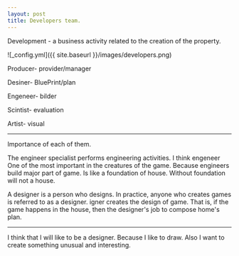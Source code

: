 ```yaml
---
layout: post
title: Developers team.
---
```


Development - a business activity related to the creation of the property.

![_config.yml]({{ site.baseurl }}/images/developers.png)

  Producer- provider/manager 
  
  Desiner- BluePrint/plan 
  
  Engeneer- bilder 
  
  Scintist- evaluation
  
  Artist- visual 
  
 --- 
 Importance of each of them.

 
  The engineer specialist performs engineering activities. I think engeneer One of the most important in the creatures of the game. Because engineers build major part of game. Is like a foundation of house. Without foundation will not a house.
  
  A designer is a person who designs. In practice, anyone who creates games is referred to as a designer. igner creates the design of game. That is, if the game happens  in the house, then the designer's job to compose home's plan.
  
  ---
  I think that I will like to be a designer. Because I like to draw. Also I want to create something unusual and interesting.


  
  
  
 
